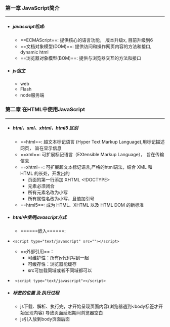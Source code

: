 ### 第一章 JavaScript简介

---

- #####  javascript组成:
   - ==ECMAScript==:  提供核心的语言功能， 版本升级x, 目前升级到6
   - ==文档对象模型(DOM)==:  提供访问和操作网页内容的方法和接口, dynamic html
   -  ==浏览器对象模型(BOM)==:  提供与浏览器交互的方法和接口
   
- ##### js宿主
   - web
   - Flash
   - node服务端
   

### 第二章 在HTML中使用JavaScript

---

- ##### html、xml、xhtml、html5 区别
  - ==html==: 超文本标记语言 (Hyper Text Markup Language),用标记描述网页， 旨在显示信息
  - ==xml==: 可扩展标记语言（EXtensible Markup Language），  旨在传输信息
  - ==xhtml==: 可扩展超文本标记语言,严格的html语法，结合 XML 和 HTML 的长处，开发出的
    - 页面的第一行添加 XHTML <!DOCTYPE>
    - 元素必须闭合
    - 所有元素名改为小写
    - 所有属性名改为小写，且值加引号 
  - ==html5==: 成为 HTML、XHTML 以及 HTML DOM 的新标准
  
- ##### html中使用javascript方式
    - ======嵌入======:
-     <script type="text/javascript" src=""></script>
    - ==外部引用==：
      - 可维护性：所有js代码写到一起
      - 可缓存性：浏览器能缓存
      - src可加载同域或者不同域都可以
-      <script type="text/javascript"></script>

- ##### 标签的位置 及 执行过程
  - js下载、解析、执行完，才开始呈现页面内容(浏览器遇到<body标签才开始呈现内容) 导致页面延迟期间浏览器空白
  - js引入放到body页面后面<script>></body>
  
- ##### 文档模式
  -   ==混杂模式==：
  -   ==标准模式==：使用页面第一句文档声明<!DOCTYPE html>实现， 没有声明默认开启混杂模式，不同浏览器css解析差异大
  
### 第三章 基本概念

---
- ##### 语法
  - ==标识符==： 指变量、函数、属性、函数参数
      - 第一个字符: 必须字母、下划线、美元符号$
      - 其他字符可以是:  字母、数字、下划线、美元符号$
      -  采用驼峰大小格式，第一个字母小写，剩下每个首字母大写
  - ==关键字==：执行特定操作
    break、do、instanceof等
  - ==保留字==：将来可能被用作关键字
    abstract、int、import等
  - ==变量==：
    - 是松散类型，可以保存任何类型数据，每个变量仅用户值的占位符 
    - 定义变量时用var 
    - 可以一句话定义多个变量, 变量逗号分割
    - 函数调用创建变量并赋值，此后销毁
-      var message = 'test',
           age = 1;

- ##### 数据类型
  - ==基本数据类型==：
    - Undefined
    - Null
    - Boolean
    - Number
    - String
  - ==复杂数据类型==
    - Object 无序名值对

- ##### typeof操作符
  检测变量的数据类型，是操作符而不是函数，圆括号可以使用但不是必须的
   - undefined: 这个var声明未赋值、变量未定义
   - boolean: 这个值布尔值
   - string: 这个值字符串
   - number: 这个值数值
   - object: 这个值对象或null(null被认为是空对象引用)
   - function: 这个值函数(函数其实是对象，不是数据类型，但为了区分)
-     typeof message; 返回undefined
   
- ##### Undefined类型
     - 只有一个值的数据类型，即特殊的undefined
     - var声明但未初始化，默认值undefined

- ##### Null类型
     - 只有一个值的数据类型, 即特殊的null
     - 表示空对象指针，所以typeof null返回object
     - 定义变量将来要保存对象， 最好变量初始化null, 便于区分null跟undefined
-      null == undefined 为true, undefined派生自null值

- ##### Boolean类型
数据类型 | 转化为true的值 | 转化为false的值
----|------|----
Boolean | true  | false
String | 任何非空字符串  | ""(空字符串)
Number | 任何非零(包含无穷大)  | 0、NaN
Object | 任何对象  | null
Undefined | 没有 | undefined

- ##### Number类型
  - 整数和浮点数值
  - NaN: 一个特殊数值，数值除以非数据js语法避免报错会返回NaN, 不影响其他代码执行
  - isNaN() 函数: 判断是否可以转化数值
    ```
    console.log(isNaN('10'))  false
    console.log(isNaN(true))  false
    console.log(isNaN(NaN))  true
    ```
- ##### 数值转换
  - ==Number()== : 可以转换任何数据类型
    - ==boolean类型==：返回 0、1
    - ==number类型==：直接返回传入
    - ==null类型==：返回0
    - ==undefined类型==：返回NaN
    - ==string类型==：
    - ==object类型==：先调用valueOf()依照前方法返回值如果NaN, 再调用toString()再依照规则
    ```    
    Number(true); //1
    Number("123"); //123 只包含数字，转化十进制
    Number("00011");  //去掉前导0
    Number("Hello"); //NaN
    Number(""); //0 空字符，转化0
    ```
  - ==parseInt()== : 专门字符串转化数据类型
    ``` 
    parseInt(""); //NaN空字符串，返回NaN
    parseInt("1234ASDF"); //1234
    ```    
    
- ##### String类型
  - ==字符串表示==： " 或 '
  - ==字符字面量==: 特殊字符也叫转义序列，非打印字符。都表示一个字符
  
    字面量 | 含义
    ---|---
    \n | 换行
    \t | 制表
    \\ | 斜杠
    \' | '
    \" | "
    ```   
    let s = "ss\nss";     
    console.log(s.length);// 5
    ```
   - ==字符串特点==: 创建后不可变的，要改变字符串先销毁，再用另一个新字符串填充
   - ==转化字符串==
     - ==toString()==: 数值、布尔值、对象、字符串都有， null undefined没有
     - ==String()==: 任意类型转化字符串
    ```   
    true.toString(); // "true"
    null.toString(); //js error
    console.log(String(null)); // "null"
    ```
- ##### Object类型
  是功能、数据集合。 通过new操作符后跟要创建的对象类型名称
  
   ```
   var o = new Object();
   ```
   object实例属性方法
     - ==constructor==: 保存用户创建当前对象的函数
     - ==hasOwnProperty(propertyName)==: 检查属性在当前对象实例中(而不是实例原型中)
     - ==isPrototypeOf(object)==: 检查传入的对象是否当前对象的原型
     - ==toString()==: 返回对象字符串表示

- 操作符
  - ==布尔操作符==
    - 逻辑非: 用!表示,任何数据类型都返回布尔值，然后取反
      - 对象类型 //false
      - 空字符串 //false
      - 数值0 //true
      - 非0数字，包含Infinity //false
      - null、undefined //true
      - NaN //true
  - ==全等和不全等==
    - 与想等不想等区别：===表示两个操作符未经转化
    ```
    "55"==55 //true
    "55"===55 //false
    null==undefined //true
    null===undedined //false
    ```
- 语句
  - ==for-in==: 迭代语句，可以遍历对象属性
    - js属性是无序的,每次遍历返回结果不一致
    - null、undefined不执行循环体
   ```
   for(var propName in window) //遍历window对象属性
   ```
- 函数
  - 使用function声明，后跟一组参数以及函数体。
  - 定义时不需要指定是否返回值，任何函数任何时候都可以通过return + 返回值
   ```
   function sayHi(name) {
       return;//return不带任何返回值，表示停止函数执行又不需要返回值情况
   }
   ```
  - 理解参数
    - 参数个数、参数数据类型无要求
    - ==参数内部用一个数组 arguments表示==，
    - 获取每一个参数：arguments[下标]访问每一个参数
    - 获取多少个参数：length属性
    - arguments对象的长度由传入的参数个数决定，非定义函数时个数决定
    - 没有传递的参数自动undefined
  - 没有重载
    - 不能实现重载，定义同名的两个函数，后定义的生效
  
### 第四章 变量、作用域、内存问题
---
- 基本类型和引用类型的值
   - 基本类型值：指的是简单数据类型
   - 引用类型值：指那些可有多个值构成的对象
     - 可以动态添加、改变、删除属性
     - 保存在内存中的对象
     - js不允许直接访问内存位置，不能直接操作对象内存空间。(c中指针操作内存) 操作对象时实际操作对象引用而不是实际对象
   ```
   var person = new Object();
   person.name = "li";
   alert(person.name)-->li
   
   var pserson = "zhang";
   person.name = 'li'; 
   alert(person.name) --->undefined, 基本类型不支持动态设置属性
   ```
-  复制变量值
   - 基本类型赋值: 新变量对象复制，任何操作互不影响
   
   - 引用类型赋值: 新变量的值实际是指针,指向存储在堆中一个对象，两个变量引用同一对象

